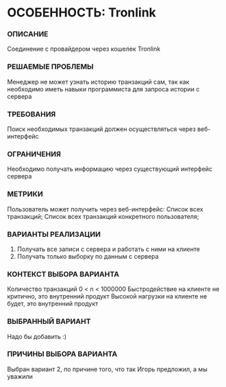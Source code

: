 # ОСОБЕННОСТЬ: Tronlink

### ОПИСАНИЕ

Соединение с провайдером через кошелек Tronlink

### РЕШАЕМЫЕ ПРОБЛЕМЫ

Менеджер не может узнать историю транзакций сам, так как необходимо иметь навыки программиста для запроса истории с сервера

### ТРЕБОВАНИЯ

Поиск необходимых транзакций должен осуществляться через веб-интерфейс

### ОГРАНИЧЕНИЯ

Необходимо получать информацию через существующий интерфейс сервера

### МЕТРИКИ

Пользователь может получить через веб-интерфейс:
Список всех транзакций;
Список всех транзакций конкретного пользователя;

### ВАРИАНТЫ РЕАЛИЗАЦИИ

1) Получать все записи с сервера и работать с ними на клиенте
2) Получать только выборку по данным с сервера

### КОНТЕКСТ ВЫБОРА ВАРИАНТА

Количество транзакций 0 < n < 1000000
Быстродействие на клиенте не критично, это внутренний продукт
Высокой нагрузки на клиенте не будет, это внутренний продукт

### ВЫБРАННЫЙ ВАРИАНТ

Надо бы добавить :)

### ПРИЧИНЫ ВЫБОРА ВАРИАНТА

Выбран вариант 2, по причине того, что так Игорь предложил, а мы уважили